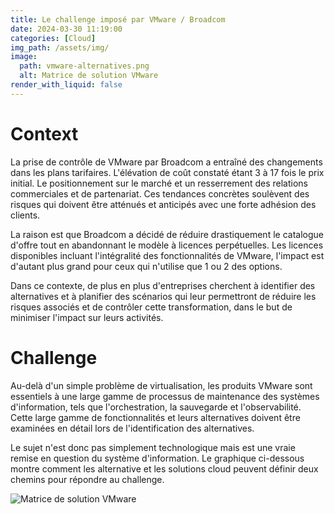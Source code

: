 ```yaml
---
title: Le challenge imposé par VMware / Broadcom
date: 2024-03-30 11:19:00
categories: [Cloud]
img_path: /assets/img/
image:
  path: vmware-alternatives.png
  alt: Matrice de solution VMware
render_with_liquid: false
---
```


# Context

La prise de contrôle de VMware par Broadcom a entraîné des changements dans les plans tarifaires. L'élévation de coût constaté étant 3 à 17 fois le prix initial. Le positionnement sur le marché et un resserrement des relations commerciales et de partenariat. Ces tendances concrètes soulèvent des risques qui doivent être atténués et anticipés avec une forte adhésion des clients.

La raison est que Broadcom a décidé de réduire drastiquement le catalogue d'offre tout en abandonnant le modèle à licences perpétuelles. Les licences disponibles incluant l'intégralité des fonctionnalités de VMware, l'impact est d'autant plus grand pour ceux qui n'utilise que 1 ou 2 des options.

Dans ce contexte, de plus en plus d'entreprises cherchent à identifier des alternatives et à planifier des scénarios qui leur permettront de réduire les risques associés et de contrôler cette transformation, dans le but de minimiser l'impact sur leurs activités.

# Challenge

Au-delà d'un simple problème de virtualisation, les produits VMware sont essentiels à une large gamme de processus de maintenance des systèmes d'information, tels que l'orchestration, la sauvegarde et l'observabilité. Cette large gamme de fonctionnalités et leurs alternatives doivent être examinées en détail lors de l'identification des alternatives.

Le sujet n'est donc pas simplement technologique mais est une vraie remise en question du système d'information. Le graphique ci-dessous montre comment les alternative et les solutions cloud peuvent définir deux chemins pour répondre au challenge.

![Matrice de solution VMware](vmware-migration-path.png)

